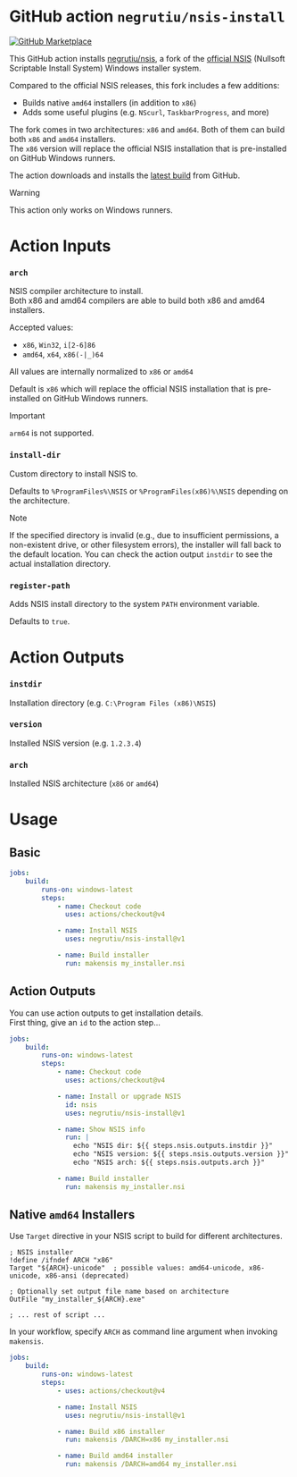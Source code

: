 # GitHub action `negrutiu/nsis-install`

[![GitHub Marketplace](https://img.shields.io/badge/Marketplace-GitHub%20Actions-blue?logo=github)](https://github.com/marketplace/actions/install-negrutiu-nsis)

This GitHub action installs [negrutiu/nsis](https://github.com/negrutiu/nsis), a fork of the [official NSIS](https://nsis.sourceforge.io) (Nullsoft Scriptable Install System) Windows installer system.

Compared to the official NSIS releases, this fork includes a few additions:
- Builds native `amd64` installers (in addition to `x86`)
- Adds some useful plugins (e.g. `NScurl`, `TaskbarProgress`, and more)

The fork comes in two architectures: `x86` and `amd64`. Both of them can build both `x86` and `amd64` installers.  
The `x86` version will replace the official NSIS installation that is pre-installed on GitHub Windows runners.

The action downloads and installs the [latest build](https://github.com/negrutiu/nsis/releases/latest) from GitHub.

> [!WARNING]
> This action only works on Windows runners.


# Action Inputs

### `arch`

NSIS compiler architecture to install.  
Both x86 and amd64 compilers are able to build both x86 and amd64 installers. 

Accepted values:
- `x86`, `Win32`, `i[2-6]86`
- `amd64`, `x64`, `x86(-|_)64`

All values are internally normalized to `x86` or `amd64`  

Default is `x86` which will replace the official NSIS installation that is pre-installed on GitHub Windows runners.

> [!IMPORTANT]
> `arm64` is not supported.

### `install-dir`

Custom directory to install NSIS to.  

Defaults to `%ProgramFiles%\NSIS` or `%ProgramFiles(x86)%\NSIS` depending on the architecture.

> [!NOTE]
> If the specified directory is invalid (e.g., due to insufficient permissions, a non-existent drive, or other filesystem errors), the installer will fall back to the default location. You can check the action output `instdir` to see the actual installation directory.

### `register-path`

Adds NSIS install directory to the system `PATH` environment variable.

Defaults to `true`.


# Action Outputs

### `instdir`
Installation directory (e.g. `C:\Program Files (x86)\NSIS`)

### `version`
Installed NSIS version (e.g. `1.2.3.4`)

### `arch`
Installed NSIS architecture (`x86` or `amd64`)


# Usage

## Basic

```yaml
jobs:
    build:
        runs-on: windows-latest
        steps:
            - name: Checkout code
              uses: actions/checkout@v4

            - name: Install NSIS
              uses: negrutiu/nsis-install@v1

            - name: Build installer
              run: makensis my_installer.nsi
```

## Action Outputs

You can use action outputs to get installation details.  
First thing, give an `id` to the action step...

```yaml
jobs:
    build:
        runs-on: windows-latest
        steps:
            - name: Checkout code
              uses: actions/checkout@v4

            - name: Install or upgrade NSIS
              id: nsis
              uses: negrutiu/nsis-install@v1

            - name: Show NSIS info
              run: |
                echo "NSIS dir: ${{ steps.nsis.outputs.instdir }}"
                echo "NSIS version: ${{ steps.nsis.outputs.version }}"
                echo "NSIS arch: ${{ steps.nsis.outputs.arch }}"

            - name: Build installer
              run: makensis my_installer.nsi
```

## Native `amd64` Installers

Use `Target` directive in your NSIS script to build for different architectures.

```nsis
; NSIS installer
!define /ifndef ARCH "x86"
Target "${ARCH}-unicode"  ; possible values: amd64-unicode, x86-unicode, x86-ansi (deprecated)

; Optionally set output file name based on architecture
OutFile "my_installer_${ARCH}.exe"

; ... rest of script ...
```

In your workflow, specify `ARCH` as command line argument when invoking `makensis`.
```yaml
jobs:
    build:
        runs-on: windows-latest
        steps:
            - uses: actions/checkout@v4

            - name: Install NSIS
              uses: negrutiu/nsis-install@v1

            - name: Build x86 installer
              run: makensis /DARCH=x86 my_installer.nsi

            - name: Build amd64 installer
              run: makensis /DARCH=amd64 my_installer.nsi
```
